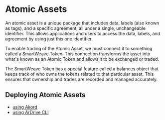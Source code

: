 # Atomic Assets

An atomic asset is a unique package that includes data, labels (also known as tags), and a specific agreement, all under a single, unchangeable identifier. This allows applications and users to access the data, labels, and agreement by using just this one identifier.

To enable trading of the Atomic Asset, we must connect it to something called a SmartWeave Token. This connection transforms the asset into what's known as an Atomic Token and allows it to be exchanged or traded.

The SmartWeave Token has a special feature called a balances object that keeps track of who owns the tokens related to that particular asset. This ensures that ownership and trades are recorded and managed accurately.

## Deploying Atomic Assets


* [using Akord](akord.md)
* [using ArDrive CLI](ardrive-cli)